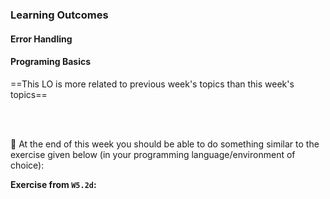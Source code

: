 ### Learning Outcomes

#### Error Handling

<panel type="success" header="**`W5.1` Can use exceptions**" expanded no-close>

  <panel type="success" header="`W5.1a` Can explain error handling" no-close>
    <include src="../../book/errorHandling/introduction/what/full.md" />
  </panel>
  
  <panel type="success" header="`W5.1b` Can explain exceptions" no-close>
    <include src="../../book/errorHandling/exceptions/what/full.md" />
  </panel>
  
  <panel type="success" header="`W5.1c` Can do exception handling in code" no-close>
    <include src="../../book/errorHandling/exceptions/how/full.md" />
  </panel>
  
  <panel type="success" header="`W5.1d` Can avoid using exceptions to control normal workflow" no-close>
    <include src="../../book/errorHandling/exceptions/when/full.md" />
  </panel>

</panel>


#### Programing Basics

<panel header="`W4.2ab` Can write code that involves object references" no-close>

==This LO is more related to previous week's topics than this week's topics==
<include src="../../programming/objectReferences/text.md" />

</panel><p/>

<panel type="warning" header="**`W5.2` Can use exceptions**" expanded no-close>

  <panel type="warning" header="`W5.2a` Can explain errors in programming" no-close>
    <include src="../../programming/errors-intro/text.md" />
  </panel>
  <panel type="warning" header="`W5.2b` Can explain syntax errors" no-close>
    <include src="../../programming/errors-syntax/text.md" />
  </panel>
  <panel type="warning" header="`W5.2c` Can handle exceptions" no-close>
    <include src="../../programming/errors-exceptions-handling/text.md" />
  </panel>
  <panel type="warning" header="`W5.2d` Can raise exceptions" no-close>
    <include src="../../programming/errors-exceptions-raising/text.md" />
  </panel>

</panel>

<br><br>

:dart: At the end of this week you should be able to do something similar to the exercise given below (in your programming language/environment of choice):

<panel header=" Evidence of achieving the LO" no-close>

**Exercise from `W5.2d`:**<br>
  <include src="../../programming/errors-exceptions-raising/e-flexibleWordGame.md" /><p/>
</panel>
